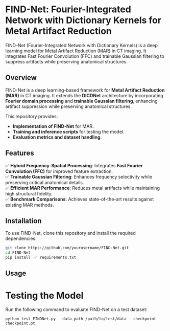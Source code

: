 # FIND-Net: Fourier-Integrated Network with Dictionary Kernels for Metal Artifact Reduction
FIND-Net (Fourier-Integrated Network with Dictionary Kernels) is a deep learning model for Metal Artifact Reduction (MAR) in CT imaging. It integrates Fast Fourier Convolution (FFC) and trainable Gaussian filtering to suppress artifacts while preserving anatomical structures. 

<!-- 
# FIND-Net: Fourier-Integrated Network with Dictionary Kernels for Metal Artifact Reduction

![FIND-Net Logo](https://your-logo-url.com) Optional: Replace with a relevant image -->

## Overview
FIND-Net is a deep learning-based framework for **Metal Artifact Reduction (MAR)** in CT imaging. It extends the **DICDNet** architecture by incorporating **Fourier domain processing** and **trainable Gaussian filtering**, enhancing artifact suppression while preserving anatomical structures.

This repository provides:
- **Implementation of FIND-Net** for MAR.
- **Training and inference scripts** for testing the model.
- **Evaluation metrics and dataset handling**.

## Features
✅ **Hybrid Frequency-Spatial Processing**: Integrates **Fast Fourier Convolution (FFC)** for improved feature extraction.  
✅ **Trainable Gaussian Filtering**: Enhances frequency selectivity while preserving critical anatomical details.  
✅ **Efficient MAR Performance**: Reduces metal artifacts while maintaining high structural fidelity.  
✅ **Benchmark Comparisons**: Achieves state-of-the-art results against existing MAR methods.  



## Installation
To use FIND-Net, clone this repository and install the required dependencies:

```sh
git clone https://github.com/yourusername/FIND-Net.git
cd FIND-Net
pip install -r requirements.txt
```


## Usage
# Testing the Model
Run the following command to evaluate FIND-Net on a test dataset:

```
python test_FINDNet.py --data_path /path/to/test/data --checkpoint checkpoint.pt
```
